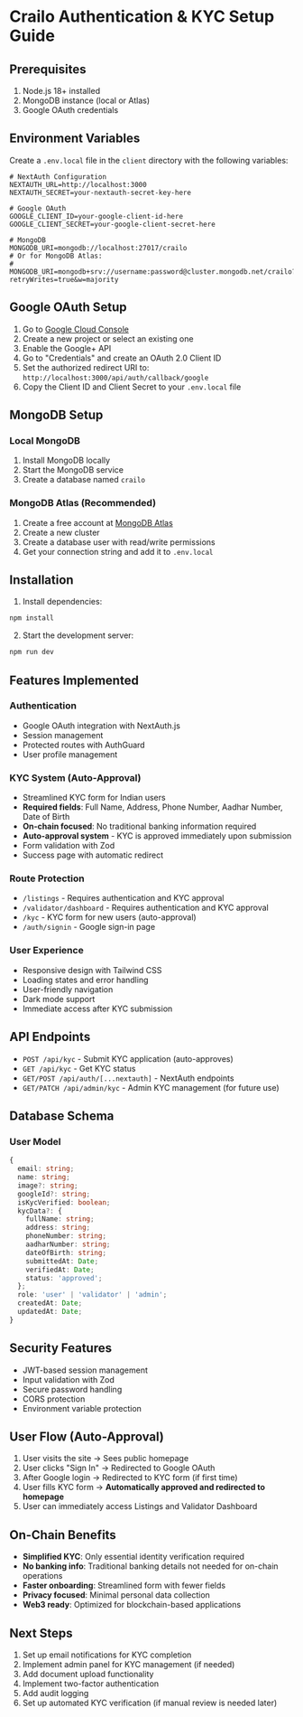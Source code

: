 # Crailo Authentication & KYC Setup Guide

## Prerequisites

1. Node.js 18+ installed
2. MongoDB instance (local or Atlas)
3. Google OAuth credentials

## Environment Variables

Create a `.env.local` file in the `client` directory with the following variables:

```env
# NextAuth Configuration
NEXTAUTH_URL=http://localhost:3000
NEXTAUTH_SECRET=your-nextauth-secret-key-here

# Google OAuth
GOOGLE_CLIENT_ID=your-google-client-id-here
GOOGLE_CLIENT_SECRET=your-google-client-secret-here

# MongoDB
MONGODB_URI=mongodb://localhost:27017/crailo
# Or for MongoDB Atlas:
# MONGODB_URI=mongodb+srv://username:password@cluster.mongodb.net/crailo?retryWrites=true&w=majority
```

## Google OAuth Setup

1. Go to [Google Cloud Console](https://console.cloud.google.com/)
2. Create a new project or select an existing one
3. Enable the Google+ API
4. Go to "Credentials" and create an OAuth 2.0 Client ID
5. Set the authorized redirect URI to: `http://localhost:3000/api/auth/callback/google`
6. Copy the Client ID and Client Secret to your `.env.local` file

## MongoDB Setup

### Local MongoDB

1. Install MongoDB locally
2. Start the MongoDB service
3. Create a database named `crailo`

### MongoDB Atlas (Recommended)

1. Create a free account at [MongoDB Atlas](https://www.mongodb.com/atlas)
2. Create a new cluster
3. Create a database user with read/write permissions
4. Get your connection string and add it to `.env.local`

## Installation

1. Install dependencies:

```bash
npm install
```

2. Start the development server:

```bash
npm run dev
```

## Features Implemented

### Authentication

- Google OAuth integration with NextAuth.js
- Session management
- Protected routes with AuthGuard
- User profile management

### KYC System (Auto-Approval)

- Streamlined KYC form for Indian users
- **Required fields**: Full Name, Address, Phone Number, Aadhar Number, Date of Birth
- **On-chain focused**: No traditional banking information required
- **Auto-approval system** - KYC is approved immediately upon submission
- Form validation with Zod
- Success page with automatic redirect

### Route Protection

- `/listings` - Requires authentication and KYC approval
- `/validator/dashboard` - Requires authentication and KYC approval
- `/kyc` - KYC form for new users (auto-approval)
- `/auth/signin` - Google sign-in page

### User Experience

- Responsive design with Tailwind CSS
- Loading states and error handling
- User-friendly navigation
- Dark mode support
- Immediate access after KYC submission

## API Endpoints

- `POST /api/kyc` - Submit KYC application (auto-approves)
- `GET /api/kyc` - Get KYC status
- `GET/POST /api/auth/[...nextauth]` - NextAuth endpoints
- `GET/PATCH /api/admin/kyc` - Admin KYC management (for future use)

## Database Schema

### User Model

```typescript
{
  email: string;
  name: string;
  image?: string;
  googleId?: string;
  isKycVerified: boolean;
  kycData?: {
    fullName: string;
    address: string;
    phoneNumber: string;
    aadharNumber: string;
    dateOfBirth: string;
    submittedAt: Date;
    verifiedAt: Date;
    status: 'approved';
  };
  role: 'user' | 'validator' | 'admin';
  createdAt: Date;
  updatedAt: Date;
}
```

## Security Features

- JWT-based session management
- Input validation with Zod
- Secure password handling
- CORS protection
- Environment variable protection

## User Flow (Auto-Approval)

1. User visits the site → Sees public homepage
2. User clicks "Sign In" → Redirected to Google OAuth
3. After Google login → Redirected to KYC form (if first time)
4. User fills KYC form → **Automatically approved and redirected to homepage**
5. User can immediately access Listings and Validator Dashboard

## On-Chain Benefits

- **Simplified KYC**: Only essential identity verification required
- **No banking info**: Traditional banking details not needed for on-chain operations
- **Faster onboarding**: Streamlined form with fewer fields
- **Privacy focused**: Minimal personal data collection
- **Web3 ready**: Optimized for blockchain-based applications

## Next Steps

1. Set up email notifications for KYC completion
2. Implement admin panel for KYC management (if needed)
3. Add document upload functionality
4. Implement two-factor authentication
5. Add audit logging
6. Set up automated KYC verification (if manual review is needed later)
